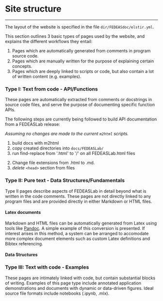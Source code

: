 # Site structure

---------------------

The layout of the website is specified in the file `dir/FEDEASdoc/elstir.yml`.

This section outlines 3 basic types of pages used by the website, and explains the different workflows they entail:

1. Pages which are automatically generated from comments in program source code.
2. Pages which are manually written for the purpose of explaining certain concepts.
3. Pages which are deeply linked to scripts or code, but also contain a lot of written content (e.g. examples).

### Type I: Text from code - API/Functions

These pages are automatically extracted from comments or docstrings in source code files, and serve the purpose of documenting specific function APIs.

The following steps are currently being followed to build API documentation from a FEDEASLab release:

*Assuming no changes are made to the current `m2html` scripts.*

1. build docs with m2html
2. copy created directories into `docs/FEDEASLab/`
3. run find-replace from '.html' to '/' on all FEDEASLab.html files
<!-- 4. run `pandoc` to convert from html to md -->
<!-- 5. run find-replace on entire site directory to delete instances of `[]{#_synopsis}` and variants -->
2. Change file extensions from .html to .md.
3. *delete* `<head>` section from files

### Type II: Pure text - Data Structures/Fundamentals

Type II pages describe aspects of FEDEASLab in detail beyond what is written in the code comments. These pages are not directly linked to any program files and are provided directly in either Markdown or HTML files.

#### Latex documents

 Markdown and HTML files can be automatically generated from Latex using tools like [Pandoc](https://pandoc.org/MANUAL.html). A simple example of this conversion is presented. If interest arises in this method, a system can be arranged to accomodate more complex document elements such as custom Latex definitions and Bibtex referencing.

#### Data Structures

### Type III: Text with code - Examples

These pages are intimately linked with code, but contain substantial blocks of writing. Examples of this page type include annotated application demonstrations and documents with dynamic or data-driven figures. Ideal source file formats include notebooks (.ipynb, .mlx).
